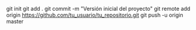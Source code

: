 git init
git add .
git commit -m "Versión inicial del proyecto"
git remote add origin https://github.com/tu_usuario/tu_repositorio.git
git push -u origin master
